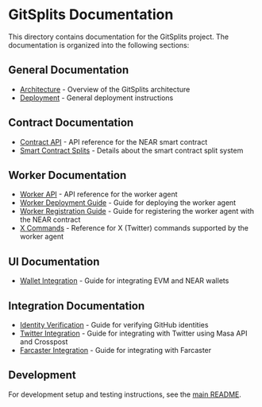 # GitSplits Documentation

This directory contains documentation for the GitSplits project. The documentation is organized into the following sections:

## General Documentation

- [Architecture](architecture.md) - Overview of the GitSplits architecture
- [Deployment](deployment.md) - General deployment instructions

## Contract Documentation

- [Contract API](contract/contract-api.md) - API reference for the NEAR smart contract
- [Smart Contract Splits](contract/smart-contract-splits.md) - Details about the smart contract split system

## Worker Documentation

- [Worker API](worker/worker-api.md) - API reference for the worker agent
- [Worker Deployment Guide](worker/worker-deployment-guide.md) - Guide for deploying the worker agent
- [Worker Registration Guide](worker/worker-registration-guide.md) - Guide for registering the worker agent with the NEAR contract
- [X Commands](worker/x-commands.md) - Reference for X (Twitter) commands supported by the worker agent

## UI Documentation

- [Wallet Integration](ui/WALLET_INTEGRATION.md) - Guide for integrating EVM and NEAR wallets

## Integration Documentation

- [Identity Verification](integration/identity-verification.md) - Guide for verifying GitHub identities
- [Twitter Integration](twitter/TWITTER_INTEGRATION.md) - Guide for integrating with Twitter using Masa API and Crosspost
- [Farcaster Integration](farcaster/FARCASTER_INTEGRATION.md) - Guide for integrating with Farcaster

## Development

For development setup and testing instructions, see the [main README](../README.md#-development).
